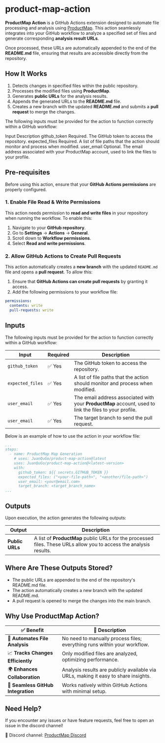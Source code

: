 # **product-map-action**
**ProductMap Action** is a GitHub Actions extension designed to automate file processing and analysis using 
[ProductMap](https://product-map.ai). This action seamlessly integrates into your GitHub workflow to analyze a specified set of files and 
generate corresponding **analysis result URLs**.

Once processed, these URLs are automatically appended to the end of the **README.md** file, ensuring that results 
are accessible directly from the repository.

## **How It Works**
1. Detects changes in specified files within the public repository.
2. Processes the modified files using **ProductMap**.
3. Generates **public URLs** for the analysis results.
4. Appends the generated URLs to the **README.md** file.
5. Creates a new branch with the updated **README.md** and submits a **pull request** to merge the changes.

The following inputs must be provided for the action to function correctly within a GitHub workflow:

Input	Description
github_token	Required. The GitHub token to access the repository.
expected_files	Required. A list of file paths that the action should monitor and process when modified.
user_email	Optional. The email address associated with your ProductMap account, used to link the files to your profile.

## **Pre-requisites**

Before using this action, ensure that your **GitHub Actions permissions** are properly configured.

### **1. Enable File Read & Write Permissions**
This action needs permission to **read and write files** in your repository when running the workflow. To enable this:

1. Navigate to your **GitHub repository**.
2. Go to **Settings** → **Actions** → **General**.
3. Scroll down to **Workflow permissions**.
4. Select **Read and write permissions**.

### **2. Allow GitHub Actions to Create Pull Requests**
This action automatically creates a **new branch** with the updated `README.md` file and opens a **pull request**. To allow this:

1. Ensure that **GitHub Actions can create pull requests** by granting it access.
2. Add the following permissions to your workflow file:

```yaml
permissions:
  contents: write
  pull-requests: write
```

## **Inputs**

The following inputs must be provided for the action to function correctly within a GitHub workflow:

| Input           | Required | Description |
|----------------|----------|-------------|
| `github_token`  | ✅ Yes  | The GitHub token to access the repository. |
| `expected_files` | ✅ Yes  | A list of file paths that the action should monitor and process when modified. |
| `user_email`    | ✅ Yes | The email address associated with your **ProductMap** account, used to link the files to your profile. |
| `user_email`    | ✅ Yes | The target branch to send the pull request. |


Below is an example of how to use the action in your workflow file:
```yaml
...
steps:
  - name: ProductMap Map Generation
    # uses: JuanQuGo/product-map-action@latest
    uses: JuanQuGo/product-map-action@<latest-version>
    with:
      github_token: ${{ secrets.GITHUB_TOKEN }}
      expected_files: ("<your-file-path>", "<another/file-path>")
      user_email: <your@email.com>
      target_branch: <target_branch_name>
...
```

## **Outputs**

Upon execution, the action generates the following outputs:

| Output         | Description |
|---------------|-------------|
| **Public URLs** | A list of **ProductMap** public URLs for the processed files. These URLs allow you to access the analysis results. |

## **Where Are These Outputs Stored?**
- The public URLs are appended to the end of the repository's README.md file.
- The action automatically creates a new branch with the updated README.md.
- A pull request is opened to merge the changes into the main branch.

## **Why Use ProductMap Action?**
| ✅ Benefit | 🌟 Description |
|------------|--------------|
| 🚀 **Automates File Analysis** | No need to manually process files; everything runs within your workflow. |
| 📈 **Tracks Changes Efficiently** | Only modified files are analyzed, optimizing performance. |
| 🌍 **Enhances Collaboration** | Analysis results are publicly available via URLs, making it easy to share insights. |
| 🔄 **Seamless GitHub Integration** | Works natively within GitHub Actions with minimal setup. |


## **Need Help?**
If you encounter any issues or have feature requests, feel free to open an issue in the discord channel!

🔗 Discord channel: [ProductMap Discord](https://discord.gg/zr8wgaaMEK)

